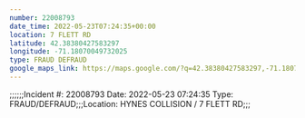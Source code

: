 ```yaml
---
number: 22008793
date_time: 2022-05-23T07:24:35+00:00
location: 7 FLETT RD
latitude: 42.38380427583297
longitude: -71.18070049732025
type: FRAUD DEFRAUD
google_maps_link: https://maps.google.com/?q=42.38380427583297,-71.18070049732025
---
```


;;;;;;Incident #: 22008793  Date: 2022-05-23 07:24:35   Type: FRAUD/DEFRAUD;;;Location: HYNES COLLISION / 7 FLETT RD;;;
